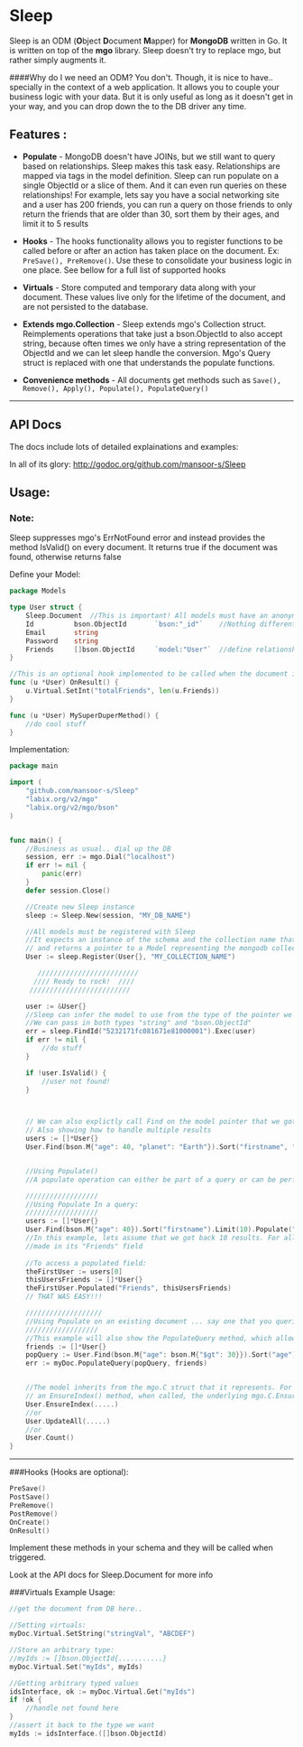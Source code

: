 # Sleep

Sleep is an ODM (**O**bject **D**ocument **M**apper) for **MongoDB** written in Go. It is written on top of the **mgo** library.
Sleep doesn't try to replace mgo, but rather simply augments it.




####Why do I we need an ODM?
You don't. Though, it is nice to have.. specially in the context of a web application. It allows you to couple your business logic with your data. But it is only useful as long as it doesn't get in your way, and you can drop down the to the DB driver any time.

## Features :

*   **Populate** - MongoDB doesn't have JOINs, but we still want to query based on relationships. Sleep makes this task easy. Relationships are mapped via tags in the model definition. Sleep can run populate on a single ObjectId or a slice of them. And it can even run queries on these relationships! For example, lets say you have a social networking site and a user has 200 friends, you can run a query on those friends to only return the friends that are older than 30, sort them by their ages, and limit it to 5 results

*   **Hooks** - The hooks functionality allows you to register functions to be called before or after an action has taken place on the document. Ex: ```PreSave(), PreRemove()```. Use these to consolidate your business logic in one place. See bellow for a full list of supported hooks

*   **Virtuals** - Store computed and temporary data along with your document. These values live only for the lifetime of the document, and are not persisted to the database.

*   **Extends mgo.Collection** - Sleep extends mgo's Collection struct. Reimplements operations that take just a bson.ObjectId to also accept string, because often times we only have a string representation of the ObjectId and we can let sleep handle the conversion. Mgo's Query struct is replaced with one that understands the populate functions.

*   **Convenience methods** - All documents get methods such as `Save(), Remove(), Apply(), Populate(), PopulateQuery()`

* * *

## API Docs
The docs include lots of detailed explainations and examples:

In all of its glory: http://godoc.org/github.com/mansoor-s/Sleep



## Usage: 
### Note:
Sleep suppresses mgo's ErrNotFound error and instead provides the method IsValid() on every document. It returns true if the document was found, otherwise returns false

Define your Model:

```Go
package Models

type User struct {
	Sleep.Document 	//This is important! All models must have an anonymous composition of Sleep.Document 	`bson:"-"`
	Id 		 	bson.ObjectId 		`bson:"_id"`   	//Nothing different from mgo here
	Email 		string
	Password 	string
	Friends 	[]bson.ObjectId 	`model:"User"`  //define relationship - other Users
}

//This is an optional hook implemented to be called when the document is retrieved from the DB
func (u *User) OnResult() {
	u.Virtual.SetInt("totalFriends", len(u.Friends))
}

func (u *User) MySuperDuperMethod() {
	//do cool stuff
}
```
Implementation:

```Go
package main

import (
	"github.com/mansoor-s/Sleep"
	"labix.org/v2/mgo"
	"labix.org/v2/mgo/bson"
)


func main() {
	//Business as usual.. dial up the DB
	session, err := mgo.Dial("localhost")
	if err != nil {
		panic(err)
	}
	defer session.Close()

	//Create new Sleep instance
	sleep := Sleep.New(session, "MY_DB_NAME")

	//All models must be registered with Sleep
	//It expects an instance of the schema and the collection name that it represents documents in
	// and returns a pointer to a Model representing the mongodb collection
	User := sleep.Register(User{}, "MY_COLLECTION_NAME")

	   /////////////////////////
	  //// Ready to rock!  ////
	 /////////////////////////

	user := &User{}
	//Sleep can infer the model to use from the type of the pointer we passed to Exec()
	//We can pass in both types "string" and "bson.ObjectId"
	err = sleep.FindId("5232171fc081671e81000001").Exec(user)
	if err != nil {
		//do stuff
	}

	if !user.IsValid() {
		//user not found!
	}



	// We can also explictly call Find on the model pointer that we got back from Sleep.Register()
	// Also showing how to handle multiple results
	users := []*User{}
	User.Find(bson.M{"age": 40, "planet": "Earth"}).Sort("firstname", "-lastname").Limit(10).Exec(&users)


	//Using Populate()
	//A populate operation can either be part of a query or can be performed on an existing document

	//////////////////
	//Using Populate In a query:
	//////////////////
	users := []*User{}
	User.Find(bson.M{"age": 40}).Sort("firstname").Limit(10).Populate("Friends").Exec(&users)
	//In this example, lets assume that we got back 10 results. For all of those 10 results, Sleep just populated the references
	//made in its "Friends" field
	
	//To access a populated field:
	theFirstUser := users[0]
	thisUsersFriends := []*User{}
	theFirstUser.Populated("Friends", thisUsersFriends)
	// THAT WAS EASY!!!

	///////////////////
	//Using Populate on an existing document ... say one that you queried from the DB earlier
	//////////////////
	//This example will also show the PopulateQuery method, which allows you to further filter and sort your relationships! 
	friends := []*User{}
	popQuery := User.Find(bson.M{"age": bson.M{"$gt": 30}}).Sort("age").Limit(5)
	err := myDoc.PopulateQuery(popQuery, friends)


	//The model inherits from the mgo.C struct that it represents. For instance, even though Sleep.Model does not implement
	// an EnsureIndex() method, when called, the underlying mgo.C.EnsureIndex() method is called.
	User.EnsureIndex(.....)
	//or
	User.UpdateAll(.....)
	//or
	User.Count()
}
```


--------------------------


###Hooks (Hooks are optional):
```Go
PreSave()
PostSave()
PreRemove()
PostRemove()
OnCreate()
OnResult()
```
Implement these methods in your schema and they will be called when triggered.

Look at the API docs for Sleep.Document for more info



###Virtuals
Example Usage:

```Go
//get the document from DB here..

//Setting virtuals:
myDoc.Virtual.SetString("stringVal", "ABCDEF")

//Store an arbitrary type:
//myIds := []bson.ObjectId{...........}
myDoc.Virtual.Set("myIds", myIds)

//Getting arbitrary typed values
idsInterface, ok := myDoc.Virtual.Get("myIds")
if !ok {
	//handle not found here
}
//assert it back to the type we want
myIds := idsInterface.([]bson.ObjectId)
```